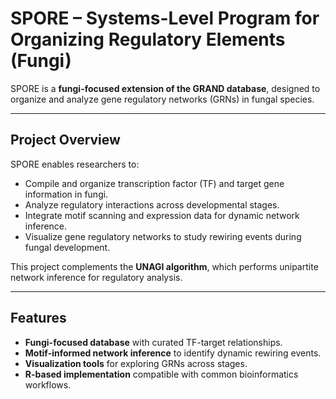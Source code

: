# SPORE – Systems-Level Program for Organizing Regulatory Elements (Fungi)

SPORE is a **fungi-focused extension of the GRAND database**, designed to organize and analyze gene regulatory networks (GRNs) in fungal species.

---

## Project Overview

SPORE enables researchers to:

- Compile and organize transcription factor (TF) and target gene information in fungi.  
- Analyze regulatory interactions across developmental stages.  
- Integrate motif scanning and expression data for dynamic network inference.  
- Visualize gene regulatory networks to study rewiring events during fungal development.

This project complements the **UNAGI algorithm**, which performs unipartite network inference for regulatory analysis.

---

## Features

- **Fungi-focused database** with curated TF-target relationships.  
- **Motif-informed network inference** to identify dynamic rewiring events.  
- **Visualization tools** for exploring GRNs across stages.  
- **R-based implementation** compatible with common bioinformatics workflows.
